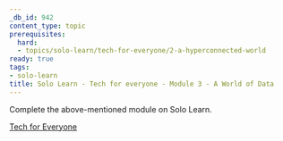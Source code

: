 ```yaml
---
_db_id: 942
content_type: topic
prerequisites:
  hard:
  - topics/solo-learn/tech-for-everyone/2-a-hyperconnected-world
ready: true
tags:
- solo-learn
title: Solo Learn - Tech for everyone - Module 3 - A World of Data
---
```


Complete the above-mentioned module on Solo Learn.

[Tech for Everyone](https://www.sololearn.com/learn/courses/tech-for-everyone)